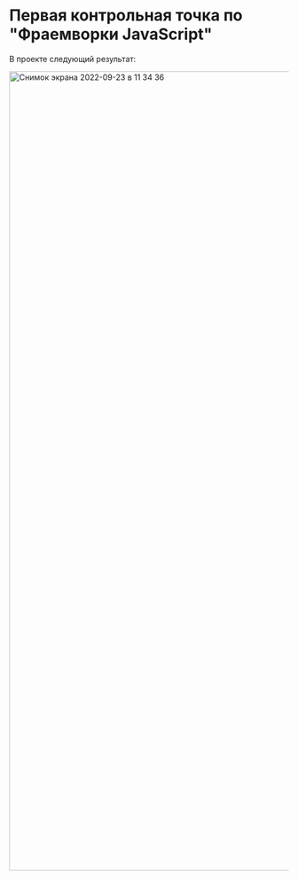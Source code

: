 # Первая контрольная точка по "Фраемворки JavaScript"

В проекте следующий результат:

<img width="1440" alt="Снимок экрана 2022-09-23 в 11 34 36" src="https://user-images.githubusercontent.com/66907532/191922089-f7f4039d-5f90-43fb-81a3-4250684a86a2.png">

